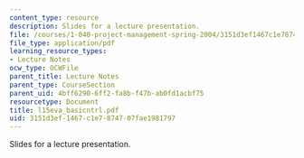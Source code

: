 ```yaml
---
content_type: resource
description: Slides for a lecture presentation.
file: /courses/1-040-project-management-spring-2004/3151d3ef1467c1e7874707fae1981797_l15eva_basicntrl.pdf
file_type: application/pdf
learning_resource_types:
- Lecture Notes
ocw_type: OCWFile
parent_title: Lecture Notes
parent_type: CourseSection
parent_uid: 4bff6290-6ff2-fa8b-f47b-ab0fd1acbf75
resourcetype: Document
title: l15eva_basicntrl.pdf
uid: 3151d3ef-1467-c1e7-8747-07fae1981797
---
```

Slides for a lecture presentation.

